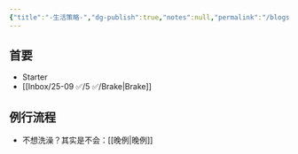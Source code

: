 ```yaml
---
{"title":"-生活策略-","dg-publish":true,"notes":null,"permalink":"/blogs///","dgPassFrontmatter":true,"created":"2025-04-16T14:31:07.624+08:00","updated":"2025-04-16T16:37:39.909+08:00"}
---
```



## 首要

- Starter
- [[Inbox/25-09 ✅/5 ✅/Brake\|Brake]]

## 例行流程

- 不想洗澡？其实是不会：[[晚例\|晚例]]
